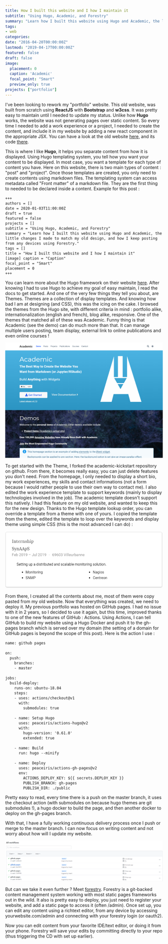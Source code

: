```yaml
---
title: How I built this website and I how I maintain it
subtitle: "Using Hugo, Academic, and Forestry"
summary: "Learn how I built this website using Hugo and Academic, the little changes I made to match my old design, and how I keep posting from any devices using Forestry."
tags:
- web
categories:
date: "2016-04-20T00:00:00Z"
lastmod: "2019-04-17T00:00:00Z"
featured: false
draft: false
image:
  placement: 0
  caption: 'Academic'
  focal_point: "Smart"
  preview_only: true
projects: ["portfolio"]
---
```


I've been looking to rework my "portfolio" website. This old website, was built from scratch using **ReactJS** with **Bootstrap** and **w3css**. It was pretty easy to maintain until I needed to update my status. Unlike how **Hugo** works, the website was not generating pages over static content. So every time I needed to add a work experience or a project, I needed to create the content, and include it in my website by adding a new react component in the appropriate JSX. You can have a look at the old website [here,](https://wwwold.haashi.fr) and its code [there](https://github.com/Haashi/Portfolio).

This is where I like **Hugo**, it helps you separate content from how it is displayed. Using Hugo templating system, you tell how you want your content to be displayed. In most case, you want a template for each type of content you have. Here on this website, there is two main types of content : "post" and "project". Once those templates are created, you only need to create contents using markdown files. The templating system can access metadata called "Front matter" of a markdown file. They are the first thing to needed to be declared inside a content. Example for this post :

    +++
    authors = []
    date = 2020-01-03T11:00:00Z
    draft = true
    featured = false
    projects = []
    subtitle = "Using Hugo, Academic, and Forestry"
    summary = "Learn how I built this website using Hugo and Academic, the little changes I made to match my old design, and how I keep posting from any devices using Forestry."
    tags = []
    title = "How I built this website and I how I maintain it"
    [image] caption = "Caption"
    focal_point = "Smart"
    placement = 0
    +++

You can learn more about the Hugo framework on their website [here](https://gohugo.io). After knowing I had to use Hugo to achieve my goal of easy maintain, I read the docs to get started. And one of the very few things they tell you about, are Themes. Themes are a collection of display templates. And knowing how bad I am at designing (and CSS), this was the icing on the cake. I browsed the themes from the Hugo site, with different criteria in mind : portfolio alike, internationalization (english and french), blog alike, responsive. One of the themes that matched all of these was Academic. Funny thing is that Academic (see the demo) can do much more than that. It can manage multiple users posting, team display, external link to online publications and even online courses !  
  
![](/img/academic.PNG)

To get started with the Theme, I forked the academic-kickstart repository on github. From there, it becomes really easy, you can just delete features you don't need. From the homepage, I only needed to display a short bio, my work experiences, my skills and contact informations (not a form because I would rather people to use their own way to contact me). I also edited the work experience template to support keywords (mainly to display technologies involved in the job). The academic template doesn't support this natively. I had this feature on my old website, and wanted to keep this for the new design. Thanks to the Hugo template lookup order, you can override a template from a theme with one of yours. I copied the template from the theme, edited the template to loop over the keywords and display theme using simple CSS (this is the most advanced I can do) :  
  
![](/img/bulletlist.PNG)

From there, I created all the contents about me, most of them were copy pasted from my old website. Now that everything was created, we need to deploy it. My previous portfolio was hosted on GitHub pages. I had no issue with it in 2 years, so I decided to use it again, but this time, improved thanks to one of the new features of GitHub : Actions. Using Actions, I can tell GitHub to build my website using a Hugo Docker and push it to the gh-pages branch which is served over my domain (the setting of a domain for GitHub pages is beyond the scope of this post). Here is the action I use :

    name: github pages
    
    on:
      push:
        branches:
        - master
    
    jobs:
      build-deploy:
        runs-on: ubuntu-18.04
        steps:
        - uses: actions/checkout@v1
          with:
            submodules: true
    
        - name: Setup Hugo
          uses: peaceiris/actions-hugo@v2
          with:
            hugo-version: '0.61.0'
            extended: true
    
        - name: Build
          run: hugo --minify
    
        - name: Deploy
          uses: peaceiris/actions-gh-pages@v2
          env:
            ACTIONS_DEPLOY_KEY: ${{ secrets.DEPLOY_KEY }}
            PUBLISH_BRANCH: gh-pages
            PUBLISH_DIR: ./public

Pretty easy to read, every time there is a push on the master branch, it uses the checkout action (with submodules on because hugo themes are git submodules !), a hugo docker to build the page, and then another docker to deploy on the gh-pages branch.  
  
With that, I have a fully working continuous delivery process once I push or merge to the master branch. I can now focus on writing content and not worry about how will I update my website.

![](/img/githubactions.PNG)  
  
But can we take it even further ? Meet [forestry](https://forestry.io/ "forestry"). Forestry is a git-backed content management system working with most static pages frameworks out in the wild. It also is pretty easy to deploy, you just need to register your website, and add a static page to access it (often /admin). Once set up, you can edit any content using a richtext editor, from any device by accessing yourwebsite.com/admin and connecting with your forestry login (or oauth2).  
  
Now you can edit content from your favorite IDE/text editor, or doing it from your phone. Forestry will save your edits by committing directly to your repo (thus triggering the CD with set up earlier).